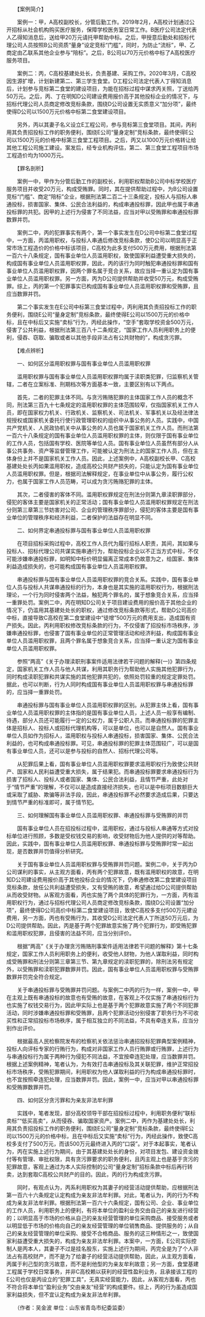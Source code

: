　　【案例简介】

　　案例一：甲，A高校副校长，分管后勤工作。2019年2月，A高校计划通过公开招标从社会机构购买医疗服务，保障学校医务室日常工作。B医疗公司法定代表人乙得知消息后，送给甲20万元请托甲帮助中标。之后，甲授意后勤处和招标代理公司人员按照B公司资质“量身”设定竞标“门槛”，同时，为防止“流标”，甲、乙商定由乙联系其他企业参与“陪标”。之后，B公司以70万元价格中标了A高校医疗服务项目。

　　案例二：丙，C高校基建处处长，负责基建、采购工作。2020年3月，C高校因生源扩增，计划新建第二、第三学生食堂。D工程公司法定代表人丁得知消息后，计划参与竞标第二食堂的建设项目，为能在招标过程中谋求丙关照，丁送给丙50万元。之后，丙、丁在明知D公司建设费用报价高于其他投标企业的情况下，与招标代理公司人员商定修改竞标条款，围绕D公司设置无实质意义“加分项”，最终使得D公司以1500万元价格中标第二食堂建设项目。

　　另外，丙以其妻子名义设立E工程公司，参与竞标第三食堂项目。其间，丙利用其负责招投标工作的职务便利，围绕E公司“量身定制”竞标条款，最终使得E公司以1500万元的价格中标第三食堂工程项目。之后，丙又以1000万元价格转让给其他工程公司施工建设。案发后，经专业机构评估，第二、第三食堂工程项目市场工程造价均为1000万元。

　　【罪名剖析】

　　案例一中，甲作为分管后勤工作的副校长，利用职权帮助B公司中标学校医疗服务项目并收受20万元，构成受贿罪。同时，其在提供帮助过程中，为B公司设置竞标“门槛”、商定“陪标”企业，根据刑法第二百二十三条规定，投标人与招标人串通投标，损害国家、集体、公民合法利益的，构成串通投标罪，因此甲也属于串通投标罪的共犯。因甲的上述行为侵害了不同法益，应当对甲以受贿罪和串通投标罪数罪并罚。

　　案例二中，丙的犯罪事实有两个，第一个事实发生在D公司中标第二食堂过程中，一方面，丙滥用职权，与投标人串通后修改竞标条款，使D公司以明显高于正常市场工程造价的价格中标该项目，C高校为此多支付500万元费用，根据刑法第一百六十八条规定，国有事业单位人员滥用职权，致使国家利益遭受重大损失的，构成国有事业单位人员滥用职权罪，因此，丙的该行为同时触犯串通投标罪和国有事业单位人员滥用职权罪，因两个罪名属于竞合关系，故应当择一重认定为国有事业单位人员滥用职权罪。另一方面，丙为D公司提供帮助并收受50万元，构成受贿罪。综上，丙的第一个犯罪事实已构成国有事业单位人员滥用职权罪和受贿罪，且应当数罪并罚。

　　第二个事实发生在E公司中标第三食堂过程中，丙利用其负责招投标工作的职务便利，围绕E公司“量身定制”竞标条款，最终使得E公司以1500万元的价格中标，且在中标后又实施“卖标”行为，丙经此操作，“空手”套取学校资金500万元，侵害了公共利益，根据刑法第三百八十二条规定，“国家工作人员利用职务上的便利，侵吞、窃取、骗取或者以其他手段非法占有公共财物的”，构成贪污罪。

　　【难点辨析】

　　一、如何区分滥用职权罪与国有事业单位人员滥用职权罪

　　滥用职权罪与国有事业单位人员滥用职权罪均属于渎职类犯罪，归监察机关管辖，二者在立案标准、刑期档次等方面基本一致，主要区别有以下两点。

　　首先，二者的犯罪主体不同。与贪污贿赂犯罪的主体国家工作人员的概念不同，刑法第三百九十七条规定的滥用职权罪的主体范围较窄，仅指国家机关工作人员，即在国家权力机关、行政机关、监察机关、司法机关、军事机关以及经法律法规授权或国家机关委托行使行政管理职权的组织中从事公务的人员。实践中，中国共产党机关、人民政协机关中从事公务的人员也属于国家机关工作人员。而刑法第一百六十八条规定的国有事业单位人员滥用职权罪的主体，则仅限于国有事业单位的工作人员，包括国有学校、医院等单位人员。国有事业单位人员虽然有部分人从事公共事务、资产等监督管理工作，可能被认定为刑法上的国家工作人员，但在主体身份上并不是国家机关工作人员。因此，上述案例中，A高校副校长甲、C高校基建处处长丙如果滥用职权，造成高校公共财产损失的，只能认定为国有事业单位人员滥用职权罪。但是，根据司法解释规定，在事业单位中从事公务，履行公权力，也属于国家工作人员范畴，可以成为贪污贿赂犯罪的主体。

　　其次，二者侵害的客体不同。滥用职权罪规定在刑法分则第九章渎职罪部分，侵犯的客体主要是国家机关的正常活动；国有事业单位人员滥用职权罪规定在刑法分则第三章第三节妨害对公司、企业的管理秩序罪部分，侵犯的客体主要是国有事业单位的管理秩序和经济利益，二者保护的法益存在明显不同。

　　二、如何界定串通投标罪与国有事业单位人员滥用职权罪

　　在项目招标采购过程中，高校工作人员代为履行招标人职责，其间，其如果与投标人、招标代理公司共谋实施串通行为，帮助投标企业以不正当方式中标，不仅可能涉嫌串通投标罪，如明知中标价明显偏离正常成本仍故意为之，给国家、集体利益造成损失的，也可能构成国有事业单位人员滥用职权罪。

　　串通投标罪与国有事业单位人员滥用职权罪的竞合关系。实践中，国有事业单位人员与投标人共谋串通投标的行为，本身也是其实施的滥用职权行为，根据刑法理论，一个行为同时侵害两个法益，触犯两个罪名的，属于想象竞合关系，应当择一重罪处罚。案例二中，丙在明知D公司关于项目建设费用的报价高于其他企业的情况下，仍滥用其基建处处长的职权，通过修改竞标条款等形式，帮助D公司高价中标，直接导致C高校在第二食堂建设中“徒增”500万元的费用支出，造成国有资产损失。因此，丙利用职权修改竞标条款的行为，不仅侵害了招投标市场秩序，涉嫌串通投标罪，也侵害了国有事业单位的正常管理活动和经济利益，构成国有事业单位人员滥用职权罪，且两个罪名属于想象竞合关系，应当择一重认定为国有事业单位人员滥用职权罪。

　　参照“两高”《关于办理渎职刑事案件适用法律若干问题的解释(一)》第四条规定，国家机关工作人员与他人共谋，利用其职务行为帮助他人实施其他犯罪行为，同时构成渎职犯罪和共谋实施的其他犯罪共犯的，依照处罚较重的规定定罪处罚。据此，也可以判断，行为人同时构成国有事业单位人员滥用职权罪与串通投标罪的，应当择一重罪处罚。

　　串通投标罪与国有事业单位人员滥用职权罪的区别。从犯罪主体上看，国有事业单位人员滥用职权罪的主体指的是国有事业单位人员，上述人员一般享有编制、待遇，部分人员还可能履行一定的公权力，属于公职人员。而串通投标罪的犯罪主体是招标人、投标人或招标代理机构等，可以是单位，也可以是自然人。国有事业单位人员如作为招标人，滥用职权与投标人串通投标，损害国家、集体、公民合法利益的，也可构成串通投标罪。可见，串通投标罪的犯罪主体范围较广，可以是国有事业单位人员，还可以是参与投标的自然人、招标代理公司等。

　　从犯罪后果上看，国有事业单位人员滥用职权罪要求滥用职权行为致使公共财产、国家和人民利益遭受重大损失，属于结果犯。而串通投标罪要求串通投标行为损害了招标人、投标人或者国家、集体、公民合法利益，且情节严重，此处对于“情节严重”的理解，不仅可以是造成直接经济损失，也可以是中标项目数额巨大或采取了威胁、欺骗等非法手段，因此，串通投标罪不必然要求造成后果，只要达到情节严重的标准即可，属于情节犯。

　　三、如何理解国有事业单位人员滥用职权罪、串通投标罪与受贿罪的并罚

　　国有事业单位人员在招投标过程中，滥用职权，通过与投标人串通等方式对投标单位进行照顾，多数是受权钱交易的影响，收受财物后为他人提供的对等帮助。因此，实践中，国有事业单位人员滥用职权罪、串通投标罪与受贿罪时常一起出现，是否数罪并罚值得分析研究。

　　关于国有事业单位人员滥用职权罪与受贿罪并罚问题。案例二中，关于丙为D公司谋利的事实，从主观方面看，丙有两个犯罪故意，既有滥用职权的故意，在明知D公司建设费用报价高于其他投标企业的情况下，仍串通修改第二食堂建设项目竞标条款，放任公共利益遭受损失，又有受贿的故意，希望通过给D公司提供帮助从而收受财物。从客观方面看，丙也实施了两个具体的犯罪行为，一方面，丙有滥用职权行为，通过与招标代理公司人员商定修改竞标条款，围绕D公司设置“加分项”，最终使得D公司高价中标第二食堂建设项目，致使C高校多支付500万元建设费用，另一方面，丙也有受贿行为，其收受D公司法定代表人丁所送50万元后，为D公司提供帮助。因此，丙是基于两个犯罪故意实施了两个犯罪行为，即受贿犯罪和滥用职权犯罪，且侵害的法益不同，应当分别评价。

　　根据“两高”《关于办理贪污贿赂刑事案件适用法律若干问题的解释》第十七条规定，国家工作人员利用职务上的便利，收受他人财物，为他人谋取利益，同时构成受贿罪和刑法分则第三章第三节、第九章规定的渎职犯罪的，除刑法另有规定外，以受贿罪和渎职犯罪数罪并罚。因此，国有事业单位人员滥用职权罪与受贿罪数罪并罚完全符合规定。

　　关于串通投标罪与受贿罪并罚问题。与案例二中丙的行为一样，案例一中，甲在主观上既有串通投标的故意也有受贿的故意，在客观上不仅实施了串通投标行为也实施了权钱交易行为，因此甲实际上也是基于两个犯罪故意实施了两个不同犯罪活动，同时涉嫌串通投标罪和受贿罪，且两个犯罪活动分别侵害了职务行为不可收买性和正常招投标市场秩序，属于相互独立的不同法益，不具有牵连关系，应当分别作出评价。

　　根据最高人民检察院发布的检察机关依法惩治串通招投标犯罪典型案例精神，投标人向评标专家的行贿行为，构成对非国家工作人员行贿罪或行贿罪，上述行为与串通投标行为属于两种行为侵犯不同法益，不宜按牵连犯处理，应当数罪并罚。根据上述案例精神，笔者认为，为有效打击串通投标及其关联犯罪，维护正常招投标市场秩序，受贿犯罪期间，利用职权为他人谋取利益的行为构成串通投标罪时，也不宜按照牵连犯处理，应当数罪并罚。因此，案例一中，应当对甲以串通投标罪和受贿罪数罪并罚。

　　四、如何区分贪污罪和为亲友非法牟利罪

　　实践中，笔者发现，部分高校领导干部在招投标过程中，利用职务便利“联标卖标”“低买高卖”，从而侵吞、骗取国家资产。案例二中，丙作为基建处处长，利用其负责招投标工作的职务便利，围绕E公司“量身定制”竞标条款，最终使得E公司以1500万元的价格中标，且在中标后又实施“卖标”行为，丙经此操作，致使C高校多支付了500万元，而该500万元最终进入丙的“口袋”。对于本起事实，笔者认为，丙在实施上述行为期间，由于其基建处处长的身份，对项目发包、建设资金拨付等有管理、审批权限，具有贪污罪要求的职务便利，且丙主观上也是基于贪污的犯罪故意，客观上通过为本人实际控制的公司“量身定制”招标条款中标后再行转卖，达到套取C高校公共财产的目的。因此，丙的行为构成贪污罪。

　　同时，有观点认为，丙系利用职权为其妻子的经营活动提供帮助，应根据刑法第一百六十六条规定认定构成为亲友非法牟利罪。对此，笔者认为，丙的行为不构成为亲友非法牟利罪。根据刑法第一百六十六条规定，国有公司、企业、事业单位的工作人员，利用职务上的便利，有将本单位的盈利业务交由自己的亲友进行经营的；以明显高于市场的价格从自己的亲友经营管理的单位采购商品、接受服务或者以明显低于市场的价格向自己的亲友经营管理的单位销售商品、提供服务的；从自己的亲友经营管理的单位采购、接受不合格商品、服务的这三种情形之一，致使国家利益遭受重大损失的，构成为亲友非法牟利罪。本案中，一方面，E公司实际控制人是丙本人，其妻子不过是挂名股东，实施上述行为期间，丙完全是为了个人非法占有高校财产，而不是为了给妻子的经营活动提供帮助，因此，从主观方面看，丙属于利己型的贪污故意，而不是利他型的为亲友牟利故意；另一方面，食堂基建工程属于学校日常事务，并非C高校赖以获利的经营性盈利业务，且承接该工程的E公司也仅是丙设立的“犯罪工具”，无真实经营能力，因此，从客观方面看，丙也不符合将本单位“盈利业务”交由亲友“经营”的构成要件。综上，丙的行为虽造成国家利益损失，但不宜认定构成为亲友非法牟利罪。

　　（作者：吴金波 单位：山东省青岛市纪委监委）